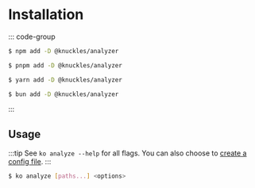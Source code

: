 # Installation

::: code-group

```sh [npm]
$ npm add -D @knuckles/analyzer
```

```sh [pnpm]
$ pnpm add -D @knuckles/analyzer
```

```sh [yarn]
$ yarn add -D @knuckles/analyzer
```

```sh [bun]
$ bun add -D @knuckles/analyzer
```

:::

## Usage

:::tip
See `ko analyze --help` for all flags. You can also choose to [create a config file](/guide/config).
:::

```sh
$ ko analyze [paths...] <options>
```
